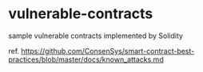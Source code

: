 # vulnerable-contracts

sample vulnerable contracts implemented by Solidity

ref. https://github.com/ConsenSys/smart-contract-best-practices/blob/master/docs/known_attacks.md
